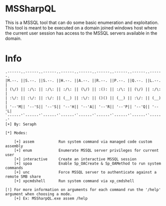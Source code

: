# MSSharpQL

This is a MSSQL tool that can do some basic enumeration and exploitation. This tool is meant to be executed on a domain joined windows host where the current user session has access to the MSSQL servers available in the domain.

# Info

```
.------..------..------..------..------..------..------..------..------.
|M.--. ||S.--. ||S.--. ||H.--. ||A.--. ||R.--. ||P.--. ||Q.--. ||L.--. |
| (\/) || :/\: || :/\: || :/\: || (\/) || :(): || :/\: || (\/) || :/\: |
| :\/: || :\/: || :\/: || (__) || :\/: || ()() || (__) || :\/: || (__) |
| '--'M|| '--'S|| '--'S|| '--'H|| '--'A|| '--'R|| '--'P|| '--'Q|| '--'L|
`------'`------'`------'`------'`------'`------'`------'`------'`------'
[+] By: Seraph

[*] Modes:

    [+] assem           Run system command via managed code custom assembly
    [+] enum            Enumerate MSSQL server privileges for current user
    [+] interactive     Create an interactive MSSQL session
    [+] spoa            Enable Sp_OACreate & Sp_OAMethod to run system commands
    [+] unc             Force MSSQL server to authenticate against a remote SMB share
    [+] xpcmdshell      Run system command via xp_cmdshell

[!] For more information on arguments for each command run the '/help' argument when choosing a mode.
    [+] Ex: MSSharpQL.exe assem /help
```
